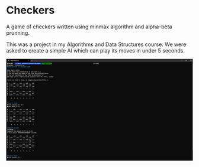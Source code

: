 # Checkers
A game of checkers written using minmax algorithm and alpha-beta prunning.

This was a project in my Algorithms and Data Structures course. We were asked to create a simple AI which can play its
moves in under 5 seconds.

![picture](resources/image.png)
